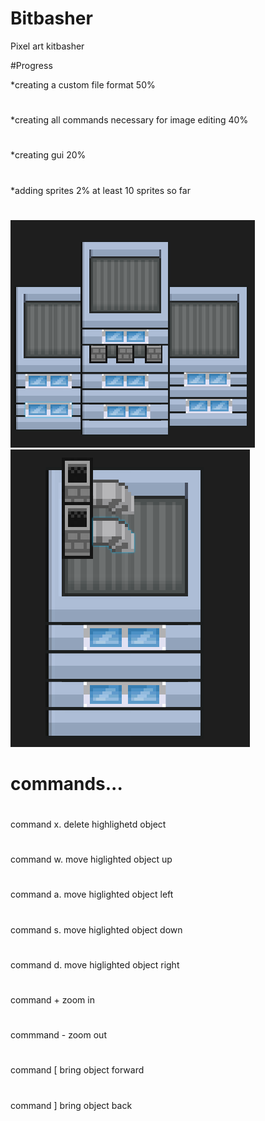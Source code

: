 # Bitbasher
Pixel art kitbasher

#Progress

*creating a custom file format 50%
#
*creating all commands necessary for image editing 40%
#
*creating gui 20%
#
*adding sprites 2% at least 10 sprites so far
#
![Alt text](Screenshots/ss1.png?raw=true "ss1")
![Alt text](Screenshots/ss2.png?raw=true "ss2")

# commands...
#
command x. delete highlighetd object
#
command w. move higlighted object up
#
command a. move higlighted object left
#
command s. move higlighted object down
#
command d. move higlighted object right
#
command + zoom in
#
commmand - zoom out
#
command [ bring object forward
#
command ] bring object back

